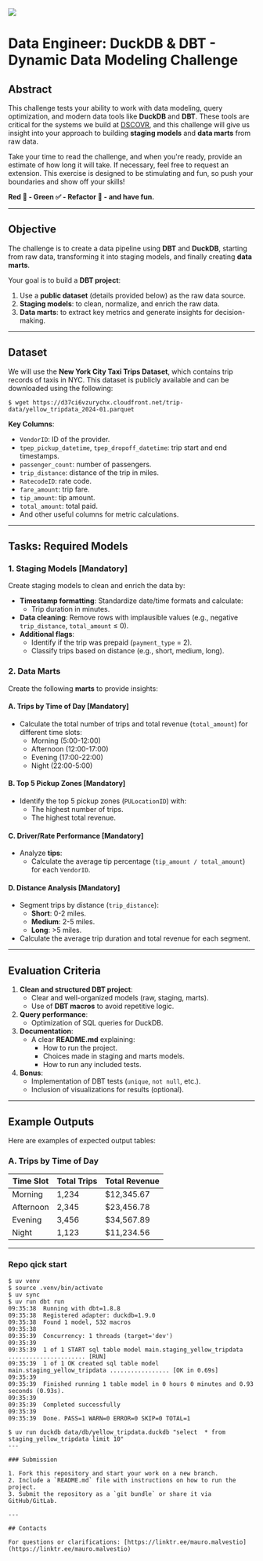 <img src="https://assets.website-files.com/61a888508b7cccb7485cdac2/61b31d9009792071f950394b_logo_dscovr.svg">

# Data Engineer: DuckDB & DBT - Dynamic Data Modeling Challenge

## Abstract

This challenge tests your ability to work with data modeling, query optimization, and modern data tools like **DuckDB** and **DBT**. These tools are critical for the systems we build at [DSCOVR](https://dscovr.io), and this challenge will give us insight into your approach to building **staging models** and **data marts** from raw data.

Take your time to read the challenge, and when you're ready, provide an estimate of how long it will take. If necessary, feel free to request an extension. This exercise is designed to be stimulating and fun, so push your boundaries and show off your skills!

**Red 🔴 - Green ✅ - Refactor 📝 - and have fun.**

---
## Objective

The challenge is to create a data pipeline using **DBT** and **DuckDB**, starting from raw data, transforming it into staging models, and finally creating **data marts**. 

Your goal is to build a **DBT project**:

1. Use a **public dataset** (details provided below) as the raw data source.
2. **Staging models**: to clean, normalize, and enrich the raw data.
3. **Data marts**: to extract key metrics and generate insights for decision-making.

---

## Dataset

We will use the **New York City Taxi Trips Dataset**, which contains trip records of taxis in NYC. This dataset is publicly available and can be downloaded using the following:

```shell
$ wget https://d37ci6vzurychx.cloudfront.net/trip-data/yellow_tripdata_2024-01.parquet
```

**Key Columns**:
- `VendorID`: ID of the provider.
- `tpep_pickup_datetime`, `tpep_dropoff_datetime`: trip start and end timestamps.
- `passenger_count`: number of passengers.
- `trip_distance`: distance of the trip in miles.
- `RatecodeID`: rate code.
- `fare_amount`: trip fare.
- `tip_amount`: tip amount.
- `total_amount`: total paid.
- And other useful columns for metric calculations.

---

## Tasks: Required Models

### 1. **Staging Models** [Mandatory]
Create staging models to clean and enrich the data by:
- **Timestamp formatting**: Standardize date/time formats and calculate:
  - Trip duration in minutes.
- **Data cleaning**: Remove rows with implausible values (e.g., negative `trip_distance`, `total_amount` ≤ 0).
- **Additional flags**:
  - Identify if the trip was prepaid (`payment_type` = 2).
  - Classify trips based on distance (e.g., short, medium, long).

### 2. **Data Marts**
Create the following **marts** to provide insights:

#### A. **Trips by Time of Day** [Mandatory]
- Calculate the total number of trips and total revenue (`total_amount`) for different time slots:
  - Morning (5:00-12:00)
  - Afternoon (12:00-17:00)
  - Evening (17:00-22:00)
  - Night (22:00-5:00)

#### B. **Top 5 Pickup Zones** [Mandatory]
- Identify the top 5 pickup zones (`PULocationID`) with:
  - The highest number of trips.
  - The highest total revenue.

#### C. **Driver/Rate Performance** [Mandatory]
- Analyze **tips**:
  - Calculate the average tip percentage (`tip_amount / total_amount`) for each `VendorID`.

#### D. **Distance Analysis** [Mandatory]
- Segment trips by distance (`trip_distance`):
  - **Short**: 0-2 miles.
  - **Medium**: 2-5 miles.
  - **Long**: >5 miles.
- Calculate the average trip duration and total revenue for each segment.

---

## Evaluation Criteria

1. **Clean and structured DBT project**:
   - Clear and well-organized models (raw, staging, marts).
   - Use of **DBT macros** to avoid repetitive logic.
2. **Query performance**:
   - Optimization of SQL queries for DuckDB.
3. **Documentation**:
   - A clear **README.md** explaining:
     - How to run the project.
     - Choices made in staging and marts models.
     - How to run any included tests.
4. **Bonus**:
   - Implementation of DBT tests (`unique`, `not null`, etc.).
   - Inclusion of visualizations for results (optional).

---

## Example Outputs

Here are examples of expected output tables:

### **A. Trips by Time of Day**
| Time Slot    | Total Trips | Total Revenue |
|--------------|-------------|---------------|
| Morning      | 1,234       | $12,345.67    |
| Afternoon    | 2,345       | $23,456.78    |
| Evening      | 3,456       | $34,567.89    |
| Night        | 1,123       | $11,234.56    |

---

### Repo qick start

```shell
$ uv venv
$ source .venv/bin/activate
$ uv sync
$ uv run dbt run
09:35:38  Running with dbt=1.8.8
09:35:38  Registered adapter: duckdb=1.9.0
09:35:38  Found 1 model, 532 macros
09:35:38
09:35:39  Concurrency: 1 threads (target='dev')
09:35:39
09:35:39  1 of 1 START sql table model main.staging_yellow_tripdata ...................... [RUN]
09:35:39  1 of 1 OK created sql table model main.staging_yellow_tripdata ................. [OK in 0.69s]
09:35:39
09:35:39  Finished running 1 table model in 0 hours 0 minutes and 0.93 seconds (0.93s).
09:35:39
09:35:39  Completed successfully
09:35:39
09:35:39  Done. PASS=1 WARN=0 ERROR=0 SKIP=0 TOTAL=1

$ uv run duckdb data/db/yellow_tripdata.duckdb "select  * from staging_yellow_tripdata limit 10"
---

### Submission

1. Fork this repository and start your work on a new branch.
2. Include a `README.md` file with instructions on how to run the project.
3. Submit the repository as a `git bundle` or share it via GitHub/GitLab.

---

## Contacts

For questions or clarifications: [https://linktr.ee/mauro.malvestio](https://linktr.ee/mauro.malvestio)
